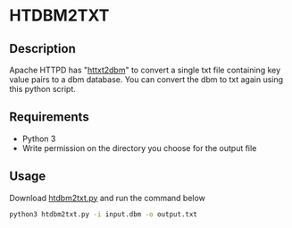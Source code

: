 # HTDBM2TXT

## Description

Apache HTTPD has "[httxt2dbm](https://httpd.apache.org/docs/2.4/programs/httxt2dbm.html)" to convert a single txt file containing key value pairs to a dbm database.
You can convert the dbm to txt again using this python script.

## Requirements

- Python 3
- Write permission on the directory you choose for the output file

## Usage

Download [htdbm2txt.py](htdbm2txt.py) and run the command below

```bash
python3 htdbm2txt.py -i input.dbm -o output.txt
```
